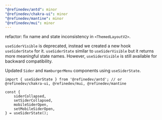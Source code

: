 ```yaml
---
"@refinedev/antd": minor
"@refinedev/chakra-ui": minor
"@refinedev/mantine": minor
"@refinedev/mui": minor
---
```


refactor: fix name and state inconsistency in `<ThemedLayoutV2>`.

`useSiderVisible` is deprecated, instead we created a new hook `useSiderState` for it. `useSiderState` similar to `useSiderVisible` but it returns more meaningful state names. However, `useSiderVisible` is still available for backward compatibility.

Updated `Sider` and `HamburgerMenu` components using `useSiderState`.

```tsx
import { useSiderState } from '@refinedev/antd'; // or @refinedev/chakra-ui, @refinedev/mui, @refinedev/mantine

const {
    siderCollapsed,
    setSiderCollapsed,
    mobileSiderOpen,
    setMobileSiderOpen,
} = useSiderState();
```

